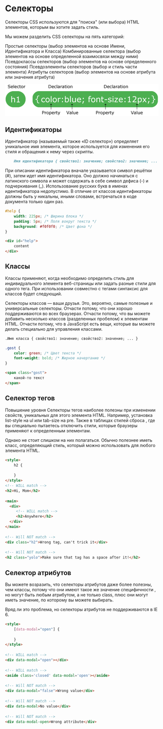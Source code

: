 # Селекторы 

Селекторы CSS используются для "поиска" (или выбора) HTML элементов, которым вы хотите задать стиль.

Мы можем разделить CSS селекторы на пять категорий:

Простые селекторы (выбор элементов на основе Имени, Идентификатора и Класса)
Комбинированные селектора (выбор элементов на основе определенной взаимосвязи между ними)
Псевдоклассы селекторов (выбор элементов на основе определенного состояния)
Псевдоэлементы селекторов (выбор и стиль части элемента)
Атрибуты селекторов (выбор элементов на основе атрибута или значения атрибута)

![Alt for Imsage](../css/images/img.png)

## Идентификаторы

Идентификатор (называемый также «ID селектор») определяет уникальное имя элемента,
которое используется для изменения его стиля и обращения к нему через скрипты.

```markdown
    Имя идентификатора { свойство1: значение; свойство2: значение; ... }
```

При описании идентификатора вначале указывается символ решётки (#),
затем идет имя идентификатора. Оно должно начинаться с латинского символа и может
содержать в себе символ дефиса (-) и подчеркивания (_). Использование русских букв в
именах идентификатора недопустимо. В отличие от классов идентификаторы должны быть у
никальны, иными словами, встречаться в коде документа только один раз.

```css
#help {
    width: 225px; /* Ширина блока */
    padding: 5px; /* Поля вокруг текста */
    background: #f0f0f0; /* Цвет фона */ 
}
```

```html
<div id="help">
    content
</div>
```



## Классы

Классы применяют, когда необходимо определить стиль для индивидуального элемента веб-страницы или
задать разные стили для одного тега.
При использовании совместно с тегами синтаксис для классов будет следующий.

Селекторы классов — ваши друзья. Это, вероятно, самые полезные и универсальные селекторы. 
Отчасти потому, что они хорошо поддерживаются во всех браузерах. Отчасти потому, что вы можете 
добавить несколько классов (разделенных пробелом) к элементам HTML. Отчасти потому, что в 
JavaScript есть вещи, которые вы можете делать специально для управления классами.

```markdown
.Имя класса { свойство1: значение; свойство2: значение; ... }
```

```css
.gost {
    color: green; /* Цвет текста */
    font-weight: bold; /* Жирное начертание */
}
```

```html
<span class="gost">
    какой-то текст
</span>
```

## Селектор тегов
Повышение уровня
Селекторы тегов наиболее полезны при изменении свойств, уникальных для этого элемента HTML. 
Например, установка list-style на ul или tab-size на pre. Также в таблицах стилей сброса ,
где вы специально пытаетесь отключить стили, которые браузеры применяют к определенным элементам.

Однако не стоит слишком на них полагаться. Обычно полезнее иметь класс,
определяющий стиль, который можно использовать для любого элемента HTML.

```html
<style>
    h2 {

    }
</style>
<!-- WILL match -->
<h2>Hi, Mom</h2>

<main>
  <div>
     <!-- WILL match -->
     <h2>Anywhere</h2>
  </div>
</main>

<!-- Will NOT match -->
<div class="h2">Wrong tag, can't trick it</div>

<!-- Will NOT match -->
<h2 class="yolo">Make sure that tag has a space after it!</h2>
```

## Селектор атрибутов

Вы можете возразить, что селекторы атрибутов даже более полезны, 
чем классы, потому что они имеют такое же значение специфичности , 
но могут быть любым атрибутом, а не только class, плюс они могут иметь значение, 
по которому вы можете выбирать.

Вряд ли это проблема, но селекторы атрибутов не поддерживаются в IE 6.

```html
<style>
    [data-modal="open"] {

    }
</style>

<!-- WILL match -->
<div data-modal="open"></div>

<!-- WILL match -->
<aside class='closed' data-modal='open'></aside>

<!-- Will NOT match -->
<div data-modal="false">Wrong value</div>

<!-- Will NOT match -->
<div data-modal>No value</div>

<!-- Will NOT match -->
<div data-modal-open>Wrong attribute</div>
```